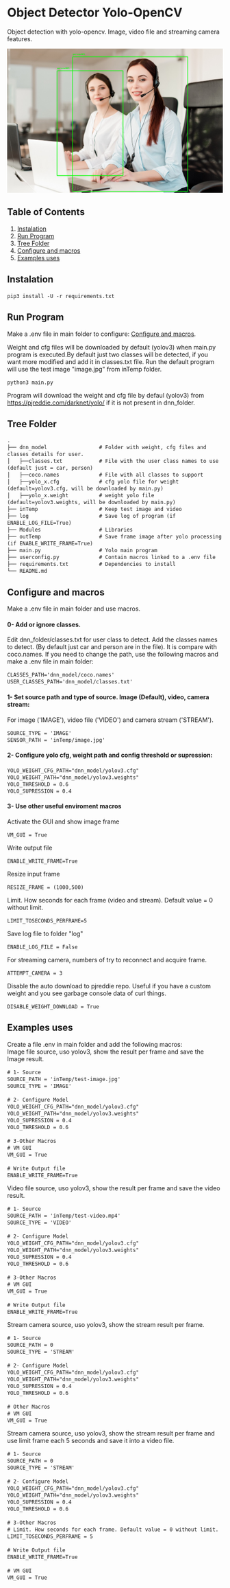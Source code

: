 # Object Detector Yolo-OpenCV

Object detection with yolo-opencv. Image, video file and streaming camera features.

![Screenshot](/media/media.png)

## Table of Contents
1. [Instalation](#Instalation)
2. [Run Program](#run_program)
3. [Tree Folder](#tree_folder)
4. [Configure and macros](#configure)
5. [Examples uses](#examples_uses)

<a name="Instalation"></a>
## Instalation
```
pip3 install -U -r requirements.txt
```
<a name="run_program"></a>
## Run Program
Make a .env file in main folder to configure: [Configure and macros](#configure).

Weight and cfg files will be downloaded by default (yolov3) when main.py program is executed.By default just two classes will be detected, if you want more modified and add it in classes.txt file. Run the default program will use the test image "image.jpg" from inTemp folder. 
```
python3 main.py
```
Program will download the weight and cfg file by defaul (yolov3) from https://pjreddie.com/darknet/yolo/ if it is not present in dnn_folder.

<a name="tree_folder"></a>
## Tree Folder
    .
    ├── dnn_model                 # Folder with weight, cfg files and classes details for user.
    │   ├──classes.txt            # File with the user class names to use (default just = car, person)
    │   ├──coco.names             # File with all classes to support
    │   ├──yolo_x.cfg             # cfg yolo file for weight (default=yolov3.cfg, will be downloaded by main.py)
    │   ├──yolo_x.weight          # weight yolo file (default=yolov3.weights, will be downloaded by main.py)
    ├── inTemp                    # Keep test image and video
    ├── log                       # Save log of program (if ENABLE_LOG_FILE=True)
    ├── Modules                   # Libraries
    ├── outTemp                   # Save frame image after yolo processing (if ENABLE_WRITE_FRAME=True)
    ├── main.py                   # Yolo main program
    ├── userconfig.py             # Contain macros linked to a .env file
    ├── requirements.txt          # Dependencies to install 
    └── README.md

<a name="configure"></a>
## Configure and macros

Make a .env file in main folder and use macros.

#### 0- Add or ignore classes.
Edit dnn_folder/classes.txt for user class to detect. Add the classes names to detect. (By default just car and person are in the file). It is compare with coco.names. If you need to change the path, use the following macros and make a .env file in main folder:
```
CLASSES_PATH='dnn_model/coco.names'
USER_CLASSES_PATH='dnn_model/classes.txt'
```
#### 1- Set source path and type of source. Image (Default), video, camera stream:
For image ('IMAGE'), video file ('VIDEO') and camera stream ('STREAM').
```
SOURCE_TYPE = 'IMAGE'
SENSOR_PATH = 'inTemp/image.jpg'
```
#### 2- Configure yolo cfg, weight path and config threshold or supression:
```
YOLO_WEIGHT_CFG_PATH="dnn_model/yolov3.cfg"
YOLO_WEIGHT_PATH="dnn_model/yolov3.weights"
YOLO_THRESHOLD = 0.6
YOLO_SUPRESSION = 0.4
```
#### 3- Use other useful enviroment macros
Activate the GUI and show image frame
```
VM_GUI = True
```
Write output file
```
ENABLE_WRITE_FRAME=True
```
Resize input frame
```
RESIZE_FRAME = (1000,500)
```
Limit. How seconds for each frame (video and stream). Default value = 0 without limit.
```
LIMIT_TOSECONDS_PERFRAME=5
```
Save log file to folder "log"
```
ENABLE_LOG_FILE = False
```
For streaming camera, numbers of try to reconnect and acquire frame.
```
ATTEMPT_CAMERA = 3
```
Disable the auto download to pjreddie repo. Useful if you have a custom weight and you see garbage console data of curl things.
```
DISABLE_WEIGHT_DOWNLOAD = True
```
<a name="examples_uses"></a>
## Examples uses
Create a file .env in main folder and add the following macros:
\
Image file source, uso yolov3, show the result per frame and save the Image result.
```
# 1- Source
SOURCE_PATH = 'inTemp/test-image.jpg'
SOURCE_TYPE = 'IMAGE'

# 2- Configure Model
YOLO_WEIGHT_CFG_PATH="dnn_model/yolov3.cfg"
YOLO_WEIGHT_PATH="dnn_model/yolov3.weights"
YOLO_SUPRESSION = 0.4
YOLO_THRESHOLD = 0.6

# 3-Other Macros
# VM GUI
VM_GUI = True

# Write Output file
ENABLE_WRITE_FRAME=True
```
Video file source, uso yolov3, show the result per frame and save the video result.
```
# 1- Source
SOURCE_PATH = 'inTemp/test-video.mp4'
SOURCE_TYPE = 'VIDEO'

# 2- Configure Model
YOLO_WEIGHT_CFG_PATH="dnn_model/yolov3.cfg"
YOLO_WEIGHT_PATH="dnn_model/yolov3.weights"
YOLO_SUPRESSION = 0.4
YOLO_THRESHOLD = 0.6

# 3-Other Macros
# VM GUI
VM_GUI = True

# Write Output file
ENABLE_WRITE_FRAME=True
```
Stream camera source, uso yolov3, show the stream result per frame.
```
# 1- Source
SOURCE_PATH = 0
SOURCE_TYPE = 'STREAM'

# 2- Configure Model
YOLO_WEIGHT_CFG_PATH="dnn_model/yolov3.cfg"
YOLO_WEIGHT_PATH="dnn_model/yolov3.weights"
YOLO_SUPRESSION = 0.4
YOLO_THRESHOLD = 0.6

# Other Macros
# VM GUI
VM_GUI = True
```
Stream camera source, uso yolov3, show the stream result per frame and use limit frame each 5 seconds and save it into a video file.
```
# 1- Source
SOURCE_PATH = 0
SOURCE_TYPE = 'STREAM'

# 2- Configure Model
YOLO_WEIGHT_CFG_PATH="dnn_model/yolov3.cfg"
YOLO_WEIGHT_PATH="dnn_model/yolov3.weights"
YOLO_SUPRESSION = 0.4
YOLO_THRESHOLD = 0.6

# 3-Other Macros
# Limit. How seconds for each frame. Default value = 0 without limit.
LIMIT_TOSECONDS_PERFRAME = 5

# Write Output file
ENABLE_WRITE_FRAME=True

# VM GUI
VM_GUI = True
```

